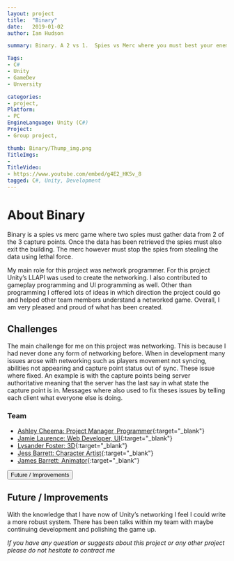 ```yaml
---
layout: project
title:  "Binary"
date:   2019-01-02 
author: Ian Hudson

summary: Binary. A 2 vs 1.  Spies vs Merc where you must best your enemy.

Tags:
- C#
- Unity
- GameDev
- Unversity

categories:
- project, 
Platform:
- PC
EngineLanguage: Unity (C#)
Project:
- Group project,

thumb: Binary/Thump_img.png
TitleImgs:
-
TitleVideo:
- https://www.youtube.com/embed/g4E2_HKSv_8
tagged: C#, Unity, Development
---
```


# About Binary
Binary is a spies vs merc game where two spies must gather data from 2 of the 3 capture points. Once the data has been retrieved the spies must also exit the building. The merc however must stop the spies from stealing the data using lethal force.

My main role for this project was network programmer. For this project Unity’s LLAPI was used to create the networking. I also contributed to gameplay programming and UI programming as well.
Other than programming I offered lots of ideas in which direction the project could go and helped other team members understand a networked game. Overall, I am very pleased and proud of what has been created.


## Challenges
The main challenge for me on this project was networking. This is because I had never done any form of networking before. When in development many issues arose with networking such as players movement not syncing, abilities not appearing and capture point status out of sync. These issue where fixed. An example is with the capture points being server authoritative meaning that the server has the last say in what state the capture point is in.
Messages where also used to fix theses issues by telling each client what everyone else is doing.

### Team
- [Ashley Cheema: Project Manager, Programmer](https://ashleycheema.github.io){:target="_blank"}
- [Jamie Laurence: Web Developer, UI](http://www.jamielaurence.co.uk){:target="_blank"}
- [Lysander Foster: 3D](https://lysanderfoster.com){:target="_blank"}
- [Jess Barrett: Character Artist](https://jessbarrett96.wixsite.com/website){:target="_blank"}
- [James Barrett: Animator](https://jamesgbarrett.portfoliobox.net){:target="_blank"}

<button type="button" class="btn btn-info" data-toggle="collapse" data-target="#improvments">Future / Improvements</button>
<div id="improvments" class="collapse">
<h2>Future / Improvements</h2>

With the knowledge that I have now of Unity’s networking I feel I could write a more robust system. There has been talks within my team with maybe continuing development and polishing the game up.
</div>
<i>If you have any question or suggests about this project or any other project please do not hesitate to contract me<i/>